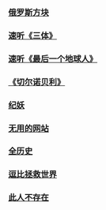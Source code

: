 
###     [ 俄罗斯方块 ]( https://boyan01.github.io/flutter-tetris/#/ )    <br/>
###     [ 速听《三体》]( https://www.youtube.com/watch?v=QO25QnboJG0&list=PLUm1zvJ4-ufdtpMfD800oTw2hB5ghwabA&index=2&t=0s )    <br/>
###     [ 速听《最后一个地球人》]( https://www.youtube.com/watch?v=81ulM0cvTKw )    <br/>
###     [《切尔诺贝利》]( http://v.qq.com/detail/i/ix6w4wausx518m8.html?ptag=10523 )    <br/>
###     [ 纪妖 ]( https://www.cbaigui.com/ )    <br/>
###     [ 无用的网站 ]( https://theuselessweb.com/ )    <br/>
###     [ 全历史 ]( https://www.allhistory.com )    <br/>
###     [ 逗比拯救世界 ]( http://www.dbbqb.com )    <br/>
###     [ 此人不存在 ]( https://thispersondoesnotexist.com/ )    <br/>


